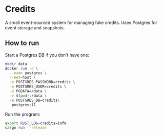 # Credits

A small event-sourced system for managing fake credits. Uses Postgres for event storage and snapshots.

## How to run

Start a Postgres DB if you don't have one:

```sh
mkdir data
docker run -d \
  --name postgres \
  --net=host \
  -e POSTGRES_PASSWORD=credits \
  -e POSTGRES_USER=credits \
  -e PGDATA=/data \
  -v $(pwd):/data \
  -e POSTGRES_DB=credits\
   postgres:11
```

Run the program:

```sh
export RUST_LOG=credits=info
cargo run --release
```
